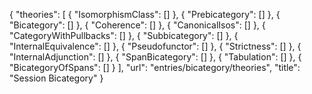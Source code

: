 {
    "theories": [
        {
            "IsomorphismClass": []
        },
        {
            "Prebicategory": []
        },
        {
            "Bicategory": []
        },
        {
            "Coherence": []
        },
        {
            "CanonicalIsos": []
        },
        {
            "CategoryWithPullbacks": []
        },
        {
            "Subbicategory": []
        },
        {
            "InternalEquivalence": []
        },
        {
            "Pseudofunctor": []
        },
        {
            "Strictness": []
        },
        {
            "InternalAdjunction": []
        },
        {
            "SpanBicategory": []
        },
        {
            "Tabulation": []
        },
        {
            "BicategoryOfSpans": []
        }
    ],
    "url": "entries/bicategory/theories",
    "title": "Session Bicategory"
}